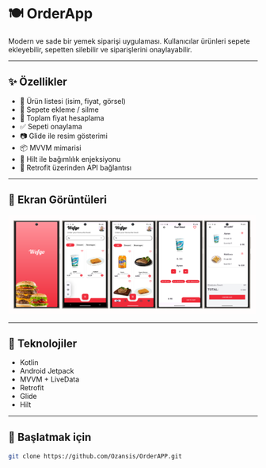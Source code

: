 # 🍽️ OrderApp

Modern ve sade bir yemek siparişi uygulaması. Kullanıcılar ürünleri sepete ekleyebilir, sepetten silebilir ve siparişlerini onaylayabilir.

---

## ✨ Özellikler

- 🧾 Ürün listesi (isim, fiyat, görsel)
- 🛒 Sepete ekleme / silme
- 💸 Toplam fiyat hesaplama
- ✅ Sepeti onaylama
- 📷 Glide ile resim gösterimi
- 📦 MVVM mimarisi
- 💉 Hilt ile bağımlılık enjeksiyonu
- 🔌 Retrofit üzerinden API bağlantısı

---

## 📸 Ekran Görüntüleri


<img src="screenshots/Untitled.png" width="500" height="200"/>


---

## 🧪 Teknolojiler

- Kotlin
- Android Jetpack
- MVVM + LiveData
- Retrofit
- Glide
- Hilt

---

## 🚀 Başlatmak için

```bash
git clone https://github.com/Ozansis/OrderAPP.git
